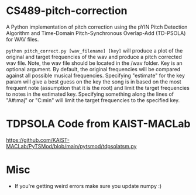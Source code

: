 # CS489-pitch-correction

A Python implementation of pitch correction using the pYIN Pitch Detection Algorithm and Time-Domain Pitch-Synchronous Overlap-Add (TD-PSOLA) for WAV files.

`python pitch_correct.py [wav_filename] [key]` will produce a plot of the original and target frequencies of the wav and produce a pitch corrected wav file. Note, the wav file should be located in the /wav folder. Key is an optional argument. By default, the original frequencies will be compared against all possible musical frequencies. Specifying "estimate" for the key param will give a best guess on the key the song is in based on the most frequent note (assumption that it is the root) and limit the target frequencies to notes in the estimated key. Specifying something along the lines of "A#:maj" or "C:min" will limit the target frequencies to the specified key.

# TDPSOLA Code from KAIST-MACLab
https://github.com/KAIST-MACLab/PyTSMod/blob/main/pytsmod/tdpsolatsm.py

# Misc
* If you're getting weird errors make sure you update numpy :)
